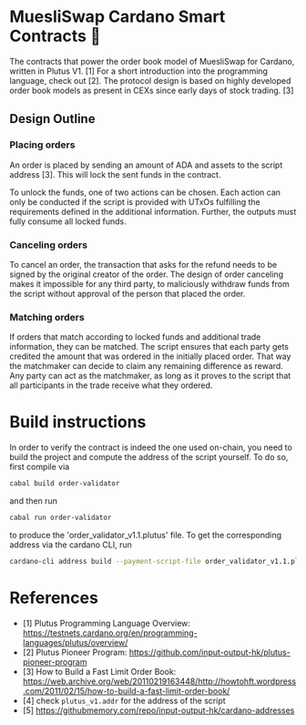 # MuesliSwap Cardano Smart Contracts 🥣

The contracts that power the order book model of MuesliSwap for Cardano, written
in Plutus V1. [1]
For a short introduction into the programming language, check out [2].
The protocol design is based on highly developed order book models
as present in CEXs since early days of stock trading. [3]

## Design Outline

### Placing orders

An order is placed by sending an amount of ADA and assets to
the script address [3].
This will lock the sent funds in the contract.

To unlock the funds, one of two actions can be chosen.
Each action can only be conducted if the script is provided with UTxOs fulfilling the requirements defined
in the additional information.
Further, the outputs must fully consume all locked funds.

### Canceling orders

To cancel an order, the transaction that asks for the refund
needs to be signed by the original creator of the order.
The design of order canceling makes it impossible for any third party,
to maliciously withdraw funds from the script without approval of the person that placed the order.

### Matching orders

If orders that match according to locked funds and additional trade information, they can be matched.
The script ensures that each party gets credited the amount
that was ordered in the initially placed order.
That way the matchmaker can decide to claim any remaining
difference as reward.
Any party can act as the matchmaker, as long as it proves to the script
that all participants in the trade receive what they ordered.


# Build instructions

In order to verify the contract is indeed the one used on-chain, you need to build the project and compute the address of the script yourself. To do so, first compile via

```bash
cabal build order-validator
```

and then run

```bash
cabal run order-validator
```

to produce the 'order_validator_v1.1.plutus' file. To get the corresponding address via the cardano CLI, run

```bash
cardano-cli address build --payment-script-file order_validator_v1.1.plutus --mainnet --out-file order_validator_v1.1.addr
```



# References

- [1] Plutus Programming Language Overview: https://testnets.cardano.org/en/programming-languages/plutus/overview/
- [2] Plutus Pioneer Program: https://github.com/input-output-hk/plutus-pioneer-program
- [3] How to Build a Fast Limit Order Book: https://web.archive.org/web/20110219163448/http://howtohft.wordpress.com/2011/02/15/how-to-build-a-fast-limit-order-book/
- [4] check `plutus_v1.addr` for the address of the script
- [5] https://githubmemory.com/repo/input-output-hk/cardano-addresses
